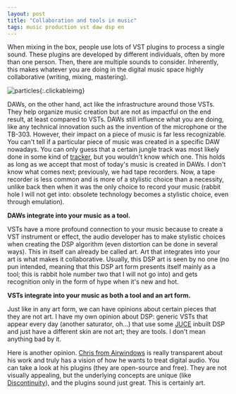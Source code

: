 ```yaml
---
layout: post
title: "Collaboration and tools in music"
tags: music production vst daw dsp en
---
```

When mixing in the box, people use lots of VST plugins to process a single sound. These plugins are developed by different individuals, often by more than one person. Then, there are multiple sounds to consider. Inherently, this makes whatever you are doing in the digital music space highly collaborative (writing, mixing, mastering).

![particles]({{site.url}}/assets/images/particles.jpg){:.clickableimg}

<!--more-->

DAWs, on the other hand, act like the infrastructure around those VSTs. They help organize music creation but are not as impactful on the end result, at least compared to VSTs. DAWs still influence what you are doing, like any technical innovation such as the invention of the microphone or the TB-303. However, their impact on a piece of music is far less recognizable. You can't tell if a particular piece of music was created in a specific DAW nowadays. You can only guess that a certain jungle track was most likely done in some kind of [tracker](https://en.wikipedia.org/wiki/Music_tracker), but you wouldn't know which one. This holds as long as we accept that most of today's music is created in DAWs. I don't know what comes next; previously, we had tape recorders. Now, a tape recorder is less common and is more of a stylistic choice than a necessity, unlike back then when it was the only choice to record your music (rabbit hole I will not get into: obsolete technology becomes a stylistic choice, even through emulation).

**DAWs integrate into your music as a tool.**

VSTs have a more profound connection to your music because to create a VST instrument or effect, the audio developer has to make stylistic choices when creating the DSP algorithm (even distortion can be done in several ways). This in itself can already be called art. Art that integrates into your art is what makes it collaborative. Usually, this DSP art is seen by no one (no pun intended, meaning that this DSP art form presents itself mainly as a tool; this is rabbit hole number two that I will not go into) and gets recognition only in the form of hype when it's new and hot.

**VSTs integrate into your music as both a tool and an art form.**

Just like in any art form, we can have opinions about certain pieces that they are not art. I have my own opinion about DSP: generic VSTs that appear every day (another saturator, oh...) that use some [JUCE](https://juce.com/) inbuilt DSP and just have a different skin are not art; they are tools. I don't mean anything bad by it.

Here is another opinion. [Chris from Airwindows](https://www.airwindows.com/) is really transparent about his work and truly has a vision of how he wants to treat digital audio. You can take a look at his plugins (they are open-source and free). They are not visually appealing, but the underlying concepts are unique (like [Discontinuity](https://www.airwindows.com/discontinuity/)), and the plugins sound just great. This is certainly art.